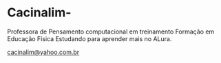 # Cacinalim-
Professora de Pensamento computacional em treinamento
Formação em Educação Física
Estudando para aprender mais no ALura.

cacinalim@yahoo.com.br
